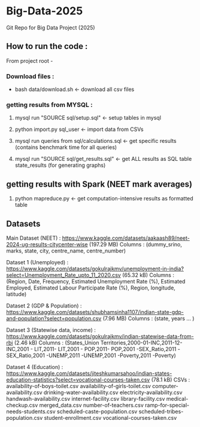 # Big-Data-2025

Git Repo for Big Data Project (2025) 

## How to run the code : 

From project root -

### Download files : 

 - bash data/download.sh 					<- download all csv files

### getting results from MYSQL :

1. mysql run "SOURCE sql/setup.sql"			<- setup tables in mysql
2. python import.py sql_user				<- import data from CSVs

3. mysql run queries from sql/calculations.sql <- get specific results (contains benchmark time for all queries)
3. mysql run "SOURCE sql/get_results.sql" 	   <- get ALL results as SQL table state_results (for generating graphs)

## getting results with Spark (NEET mark averages)

1. python mapreduce.py						<- get computation-intensive results as formatted table 

## Datasets

Main Dataset (NEET) : https://www.kaggle.com/datasets/aakaash89/neet-2024-ug-results-citycenter-wise (197.29 MB)
Columns : (dummy_srino, marks, state, city, centre_name, centre_number)

Dataset 1 (Unemployed) : https://www.kaggle.com/datasets/gokulrajkmv/unemployment-in-india?select=Unemployment_Rate_upto_11_2020.csv (65.32 kB)
Columns : (Region, Date, Frequency, Estimated Unemployment Rate (%), Estimated Employed, Estimated Labour Participate Rate (%), Region, longitude, latitude)

Dataset 2 (GDP & Population) : https://www.kaggle.com/datasets/shubhamsinha1107/indian-state-gdp-and-population?select=population.csv (7.96 MB)
Columns : (state, years ... ) 

Dataset 3 (Statewise data, income) : https://www.kaggle.com/datasets/gokulrajkmv/indian-statewise-data-from-rbi (2.46 kB)
Columns : (States_Union Territories,2000-01-INC,2011-12-INC,2001 - LIT,2011- LIT,2001 - POP,2011- POP,2001 -SEX_Ratio,2011 -SEX_Ratio,2001 -UNEMP,2011 -UNEMP,2001 -Poverty,2011 -Poverty)

Dataset 4 (Education) : https://www.kaggle.com/datasets/jiteshkumarsahoo/indian-states-education-statistics?select=vocational-courses-taken.csv (78.1 kB)
CSVs : availability-of-boys-toilet.csv
availability-of-girls-toilet.csv
computer-availability.csv
drinking-water-availability.csv
electricity-availability.csv
handwash-availability.csv
internet-facility.csv
library-facility.csv
medical-checkup.csv
merged_data.csv
number-of-teachers.csv
ramp-for-special-needs-students.csv
scheduled-caste-population.csv
scheduled-tribes-population.csv
student-enrollment.csv
vocational-courses-taken.csv
